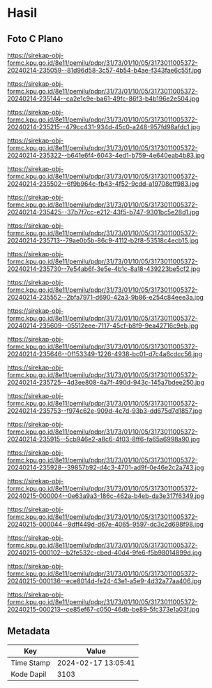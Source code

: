 # Hasil

## Foto C Plano

https://sirekap-obj-formc.kpu.go.id/8e11/pemilu/pdpr/31/73/01/10/05/3173011005372-20240214-235059--81d96d58-3c57-4b54-b4ae-f343fae6c55f.jpg

https://sirekap-obj-formc.kpu.go.id/8e11/pemilu/pdpr/31/73/01/10/05/3173011005372-20240214-235144--ca2e1c9e-ba61-49fc-86f3-b4b196e2e504.jpg

https://sirekap-obj-formc.kpu.go.id/8e11/pemilu/pdpr/31/73/01/10/05/3173011005372-20240214-235215--479cc431-934d-45c0-a248-957fd98afdc1.jpg

https://sirekap-obj-formc.kpu.go.id/8e11/pemilu/pdpr/31/73/01/10/05/3173011005372-20240214-235322--b641e6f4-6043-4ed1-b759-4e640eab4b83.jpg

https://sirekap-obj-formc.kpu.go.id/8e11/pemilu/pdpr/31/73/01/10/05/3173011005372-20240214-235502--6f9b964c-fb43-4f52-9cdd-a19708eff983.jpg

https://sirekap-obj-formc.kpu.go.id/8e11/pemilu/pdpr/31/73/01/10/05/3173011005372-20240214-235425--37b7f7cc-e212-43f5-b747-9301bc5e28d1.jpg

https://sirekap-obj-formc.kpu.go.id/8e11/pemilu/pdpr/31/73/01/10/05/3173011005372-20240214-235713--79ae0b5b-86c9-4112-b2f8-53518c4ecb15.jpg

https://sirekap-obj-formc.kpu.go.id/8e11/pemilu/pdpr/31/73/01/10/05/3173011005372-20240214-235730--7e54ab6f-3e5e-4b1c-8a18-439223be5cf2.jpg

https://sirekap-obj-formc.kpu.go.id/8e11/pemilu/pdpr/31/73/01/10/05/3173011005372-20240214-235552--2bfa7971-d690-42a3-9b86-e254c84eee3a.jpg

https://sirekap-obj-formc.kpu.go.id/8e11/pemilu/pdpr/31/73/01/10/05/3173011005372-20240214-235609--05512eee-7117-45cf-b8f9-9ea42716c9eb.jpg

https://sirekap-obj-formc.kpu.go.id/8e11/pemilu/pdpr/31/73/01/10/05/3173011005372-20240214-235646--0f153349-1226-4938-bc01-d7c4a6cdcc56.jpg

https://sirekap-obj-formc.kpu.go.id/8e11/pemilu/pdpr/31/73/01/10/05/3173011005372-20240214-235725--4d3ee808-4a7f-490d-943c-145a7bdee250.jpg

https://sirekap-obj-formc.kpu.go.id/8e11/pemilu/pdpr/31/73/01/10/05/3173011005372-20240214-235753--f974c62e-909d-4c7d-93b3-dd675d7d1857.jpg

https://sirekap-obj-formc.kpu.go.id/8e11/pemilu/pdpr/31/73/01/10/05/3173011005372-20240214-235915--5cb946e2-a8c6-4f03-8ff6-fa65a6998a90.jpg

https://sirekap-obj-formc.kpu.go.id/8e11/pemilu/pdpr/31/73/01/10/05/3173011005372-20240214-235928--39857b92-d4c3-4701-ad9f-0e46e2c2a743.jpg

https://sirekap-obj-formc.kpu.go.id/8e11/pemilu/pdpr/31/73/01/10/05/3173011005372-20240215-000004--0e63a9a3-186c-462a-b4eb-da3e317f6349.jpg

https://sirekap-obj-formc.kpu.go.id/8e11/pemilu/pdpr/31/73/01/10/05/3173011005372-20240215-000044--9dff449d-d67e-4065-9597-dc3c2d698f98.jpg

https://sirekap-obj-formc.kpu.go.id/8e11/pemilu/pdpr/31/73/01/10/05/3173011005372-20240215-000102--b2fe532c-cbed-40d4-9fe6-f5b98014899d.jpg

https://sirekap-obj-formc.kpu.go.id/8e11/pemilu/pdpr/31/73/01/10/05/3173011005372-20240215-000136--ece8014d-fe24-43e1-a5e9-4d32a77aa406.jpg

https://sirekap-obj-formc.kpu.go.id/8e11/pemilu/pdpr/31/73/01/10/05/3173011005372-20240215-000213--ce85ef67-c050-46db-be89-5fc373e1a03f.jpg


## Metadata

| Key        | Value               |
| ---------- | ------------------- |
| Time Stamp | 2024-02-17 13:05:41 |
| Kode Dapil | 3103                |



